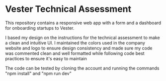 # Vester Technical Assessment

This repository contains a responsive web app with a form and a dashboard for onboarding startups to Vester.

I based my design on the instructions for the technical assessment to make a clean and intuitive UI. I maintained the colors used in the company website and logo to ensure design consistency and made sure my code was commented clean and well formatted while following code best practices to ensure it's easy to maintain

The code can be tested by cloning the account and running the commands "npm install"  and "npm run dev"

